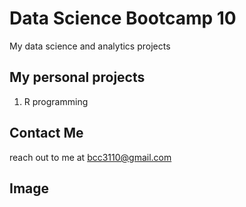# Data Science Bootcamp 10
My data science and analytics projects

## My personal projects
1. R programming

## Contact Me
reach out to me at bcc3110@gmail.com

## Image
